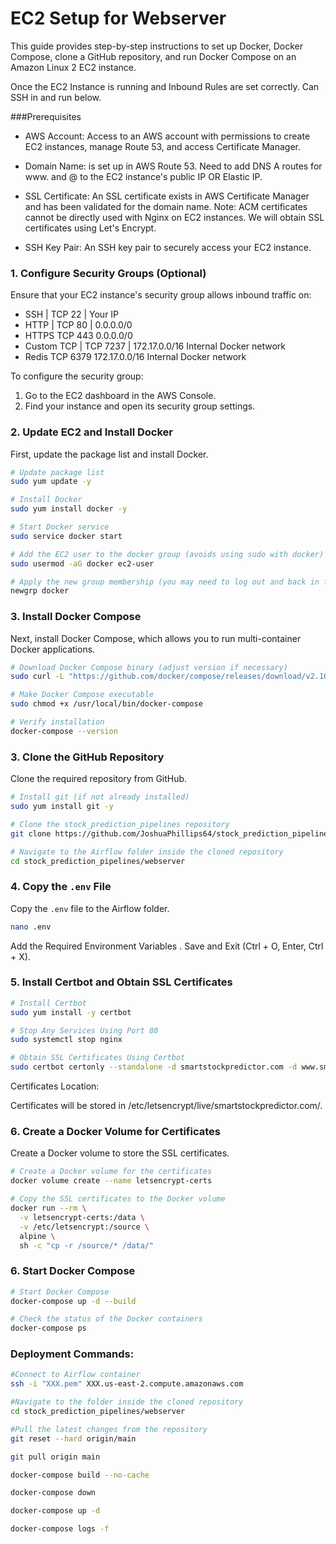 # EC2 Setup for Webserver

This guide provides step-by-step instructions to set up Docker, Docker Compose, clone a GitHub repository, and run Docker Compose on an Amazon Linux 2 EC2 instance.

Once the EC2 Instance is running and Inbound Rules are set correctly. Can SSH in and run below.

###Prerequisites
- AWS Account: Access to an AWS account with permissions to create EC2 instances, manage Route 53, and access Certificate Manager.

- Domain Name: is set up in AWS Route 53. Need to add DNS A routes for www. and @ to the EC2 instance's public IP OR Elastic IP.

- SSL Certificate: An SSL certificate exists in AWS Certificate Manager and has been validated for the domain name. 
Note: ACM certificates cannot be directly used with Nginx on EC2 instances. We will obtain SSL certificates using Let's Encrypt.

- SSH Key Pair: An SSH key pair to securely access your EC2 instance.

### 1. Configure Security Groups (Optional)

Ensure that your EC2 instance's security group allows inbound traffic on:

- SSH | TCP	22 | Your IP	
- HTTP | TCP 80 | 0.0.0.0/0	
- HTTPS	TCP	443	0.0.0.0/0	
- Custom TCP | TCP	7237 | 172.17.0.0/16	Internal Docker network
- Redis	TCP	6379	172.17.0.0/16	Internal Docker network

To configure the security group:
1. Go to the EC2 dashboard in the AWS Console.
2. Find your instance and open its security group settings.

### 2. Update EC2 and Install Docker

First, update the package list and install Docker.

```bash
# Update package list
sudo yum update -y

# Install Docker
sudo yum install docker -y

# Start Docker service
sudo service docker start

# Add the EC2 user to the docker group (avoids using sudo with docker)
sudo usermod -aG docker ec2-user

# Apply the new group membership (you may need to log out and back in for this to take effect)
newgrp docker
```

### 3. Install Docker Compose

Next, install Docker Compose, which allows you to run multi-container Docker applications.

```bash
# Download Docker Compose binary (adjust version if necessary)
sudo curl -L "https://github.com/docker/compose/releases/download/v2.10.1/docker-compose-$(uname -s)-$(uname -m)" -o /usr/local/bin/docker-compose

# Make Docker Compose executable
sudo chmod +x /usr/local/bin/docker-compose

# Verify installation
docker-compose --version
```

### 3. Clone the GitHub Repository

Clone the required repository from GitHub.

```bash
# Install git (if not already installed)
sudo yum install git -y

# Clone the stock_prediction_pipelines repository
git clone https://github.com/JoshuaPhillips64/stock_prediction_pipelines.git

# Navigate to the Airflow folder inside the cloned repository
cd stock_prediction_pipelines/webserver
```

### 4. Copy the `.env` File

Copy the `.env` file to the Airflow folder.

```bash
nano .env
```

Add the Required Environment Variables . Save and Exit (Ctrl + O, Enter, Ctrl + X).

### 5. Install Certbot and Obtain SSL Certificates

```bash
# Install Certbot
sudo yum install -y certbot

# Stop Any Services Using Port 80
sudo systemctl stop nginx

# Obtain SSL Certificates Using Certbot
sudo certbot certonly --standalone -d smartstockpredictor.com -d www.smartstockpredictor.com
```
Certificates Location:

Certificates will be stored in /etc/letsencrypt/live/smartstockpredictor.com/.

### 6. Create a Docker Volume for Certificates

Create a Docker volume to store the SSL certificates.

```bash
# Create a Docker volume for the certificates
docker volume create --name letsencrypt-certs

# Copy the SSL certificates to the Docker volume
docker run --rm \
  -v letsencrypt-certs:/data \
  -v /etc/letsencrypt:/source \
  alpine \
  sh -c "cp -r /source/* /data/"
```

### 6. Start Docker Compose

```bash
# Start Docker Compose
docker-compose up -d --build

# Check the status of the Docker containers
docker-compose ps
```

### Deployment Commands:

```bash
#Connect to Airflow container
ssh -i "XXX.pem" XXX.us-east-2.compute.amazonaws.com

#Navigate to the folder inside the cloned repository
cd stock_prediction_pipelines/webserver

#Pull the latest changes from the repository
git reset --hard origin/main

git pull origin main

docker-compose build --no-cache

docker-compose down

docker-compose up -d

docker-compose logs -f
```





